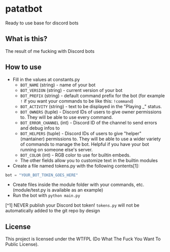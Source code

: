 # patatbot
Ready to use base for discord bots

## What is this?
The result of me fucking with Discord bots

## How to use
- Fill in the values at constants.py
    - `BOT_NAME` (string) - name of your bot
    - `BOT_VERSION` (string) - current version of your bot
    - `BOT_PREFIX` (string) - default command prefix for the bot (for example `!` if you want your commands to be like this: `!command`)
    - `BOT_ACTIVITY` (string) - text to be displayed in the "Playing _" status.
    - `BOT_OWNERS` (tuple) - Discord IDs of users to give owner permissions to. They will be able to use every command.
    - `BOT_ERROR_CHANNEL` (int) - Discord ID of the channel to send errors and debug infos to
    - `BOT_HELPERS` (tuple) - Discord IDs of users to give "helper" (mantainer) permissions to. They will be able to use a wider variety of commands to manage the bot. Helpful if you have your bot running on someone else's server.
    - `BOT_COLOR` (int) - RGB color to use for builtin embeds.
    - The other fields allow you to customize text in the builtin modules
- Create a file named tokens.py with the following contents[1]:
```py
bot = "YOUR_BOT_TOKEN_GOES_HERE"
```
- Create files inside the module folder with your commands, etc. (module/test.py is available as an example)
- Run the bot with `python main.py`

[^1] NEVER publish your Discord bot token! `tokens.py` will not be automatically added to the git repo by design

## License
This project is licensed under the WTFPL (Do What The Fuck You Want To Public License).